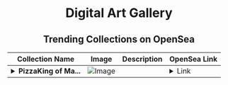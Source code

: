 <div align="center">

# Digital Art Gallery

## Trending Collections on OpenSea

| Collection Name                       | Image                                                                                     | Description                       | OpenSea Link                                                                                          |
|---------------------------------------|-------------------------------------------------------------------------------------------|-----------------------------------|--------------------------------------------------------------------------------------------------------|
| **<details><summary>PizzaKing of Ma...</summary>PizzaKing of Magic Realism</details>** | ![Image](https://i.seadn.io/s/raw/files/01b6dda392a75c73a790e5b5f55e1fc1.jpg?w=500&auto=format?w=200&auto=format) |  | <details><summary>Link</summary>[PizzaKing of Magic Realism](https://opensea.io/collection/pizzaking-of-magic-realism)</details> |

</div>